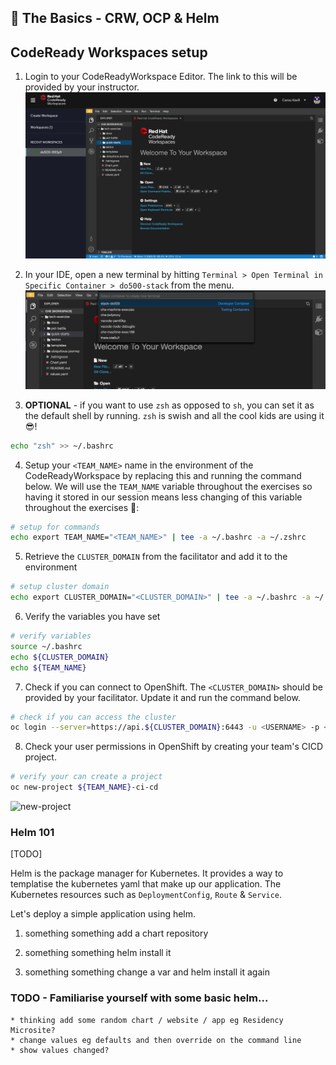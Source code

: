 ## 🐌 The Basics - CRW, OCP & Helm
## CodeReady Workspaces setup

1. Login to your CodeReadyWorkspace Editor. The link to this will be provided by your instructor.
![crw](./images/crw.png)

2. In your IDE, open a new terminal by hitting `Terminal > Open Terminal in Specific Container > do500-stack` from the menu.
![new-terminal](./images/new-terminal.png)

<!--@Cansu - this is how you style a colour on a word mid sentence <span style="color:purple;" >zsh</span>  -->
3. <strong>OPTIONAL</strong> - if you want to use `zsh` as opposed to `sh`, you can set it as the default shell by running. `zsh` is swish and all the cool kids are using it 😎!
```bash
echo "zsh" >> ~/.bashrc
```

4. Setup your `<TEAM_NAME>` name in the environment of the CodeReadyWorkspace by replacing this and running the command below. We will use the `TEAM_NAME` variable throughout the exercises so having it stored in our session means less changing of this variable throughout the exercises 💪:
```bash
# setup for commands
echo export TEAM_NAME="<TEAM_NAME>" | tee -a ~/.bashrc -a ~/.zshrc
```

5. Retrieve the `CLUSTER_DOMAIN` from the facilitator and add it to the environment
```bash
# setup cluster domain
echo export CLUSTER_DOMAIN="<CLUSTER_DOMAIN>" | tee -a ~/.bashrc -a ~/.zshrc
```

6. Verify the variables you have set
```bash
# verify variables
source ~/.bashrc
echo ${CLUSTER_DOMAIN}
echo ${TEAM_NAME}
```

7. Check if you can connect to OpenShift. The `<CLUSTER_DOMAIN>` should be provided by your facilitator. Update it and run the command below. 
```bash
# check if you can access the cluster
oc login --server=https://api.${CLUSTER_DOMAIN}:6443 -u <USERNAME> -p <PASSWORD>
```

8. Check your user permissions in OpenShift by creating your team's CICD project. 
```bash
# verify your can create a project
oc new-project ${TEAM_NAME}-ci-cd
```
![new-project](./images/new-project.png)
### Helm 101
[TODO]

Helm is the package manager for Kubernetes. It provides a way to templatise the kubernetes yaml that make up our application. The Kubernetes resources such as `DeploymentConfig`, `Route` & `Service`.

Let's deploy a simple application using helm.


1. something something add a chart repository

2. something something helm install it

3. something something change a var and helm install it again
### TODO - Familiarise yourself with some basic helm...
    * thinking add some random chart / website / app eg Residency Microsite? 
    * change values eg defaults and then override on the command line
    * show values changed?
